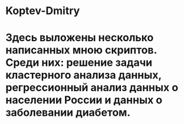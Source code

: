 # Koptev-Dmitry
# Здесь выложены несколько написанных мною скриптов. Среди них: решение задачи кластерного анализа данных, регрессионный анализ данных о населении России и данных о заболевании диабетом.
